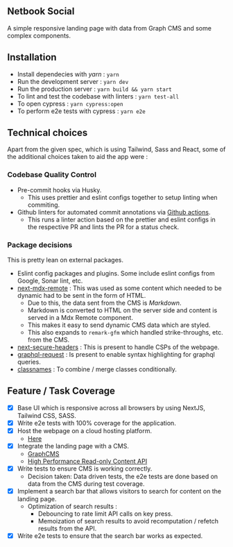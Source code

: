 ## Netbook Social

A simple responsive landing page with data from Graph CMS and some complex components.

## Installation

- Install dependecies with _yarn_ : `yarn`
- Run the development server : `yarn dev`
- Run the production server : `yarn build && yarn start`
- To lint and test the codebase with linters : `yarn test-all`
- To open cypress : `yarn cypress:open`
- To perform e2e tests with cypress : `yarn e2e`

## Technical choices 

Apart from the given spec, which is using Tailwind, Sass and React, some of the additional choices taken to aid the app were :

### Codebase Quality Control
- Pre-commit hooks via Husky.
  - This uses prettier and eslint configs together to setup linting when commiting.
- Github linters for automated commit annotations via [Github actions](https://github.com/Gurubalan-GIT/netbook-social/blob/main/.github/workflows/linter.yml).
  - This runs a linter action based on the prettier and eslint configs in the respective PR and lints the PR for a status check.
  
### Package decisions
This is pretty lean on external packages.

- Eslint config packages and plugins. Some include eslint configs from Google, Sonar lint, etc.
- [next-mdx-remote](https://www.npmjs.com/package/next-mdx-remote) : This was used as some content which needed to be dynamic had to be sent in the form of HTML.
  - Due to this, the data sent from the CMS is _Markdown_.
  - Markdown is converted to HTML on the server side and content is served in a Mdx Remote component.
  - This makes it easy to send dynamic CMS data which are styled.
  - This also expands to `remark-gfm` which handled strike-throughs, etc. from the CMS.
- [next-secure-headers](https://www.npmjs.com/package/next-secure-headers) : This is present to handle CSPs of the webpage.
- [graphql-request](https://www.npmjs.com/package/graphql-request) : Is present to enable syntax highlighting for graphql queries.
- [classnames](https://www.npmjs.com/package/classnames) : To combine / merge classes conditionally.

## Feature / Task Coverage

- [x] Base UI which is responsive across all browsers by using NextJS, Tailwind CSS, SASS.
- [x] Write e2e tests with 100% coverage for the application.
- [x] Host the webpage on a cloud hosting platform.
  - [Here](https://netbook-social.vercel.app/)
- [x] Integrate the landing page with a CMS.
  - [GraphCMS](https://hygraph.com/)
  - [High Performance Read-only Content API](https://ap-south-1.cdn.hygraph.com/content/cleypepj50ho801td4t5we437/master)
- [x] Write tests to ensure CMS is working correctly.
  - Decision taken: Data driven tests, the e2e tests are done based on data from the CMS during test coverage.
- [x] Implement a search bar that allows visitors to search for content on the landing page.
  - Optimization of search results :
    - Debouncing to rate limit API calls on key press.
    - Memoization of search results to avoid recomputation / refetch results from the API.
- [x] Write e2e tests to ensure that the search bar works as expected.
